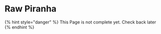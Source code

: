 # Raw Piranha

{% hint style="danger" %}
This Page is not complete yet. Check back later
{% endhint %}

